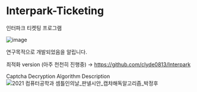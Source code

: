 # Interpark-Ticketing
인터파크 티켓팅 프로그램

![image](https://user-images.githubusercontent.com/76196439/158314342-b11f306b-f7e7-4d97-9135-eb87edfaba4b.png)

연구목적으로 개발되었음을 알립니다.

최적화 version (아주 천천히 진행중) -> 
https://github.com/clyde0813/Interpark 

Captcha Decryption Algorithm Description
![2021 컴퓨터공학과 셈틀인의날_판넬시안_캡챠해독알고리즘_박정후](https://user-images.githubusercontent.com/76196439/158118414-f138b38f-c922-49a6-bf88-a0c2718ca24b.jpg)
